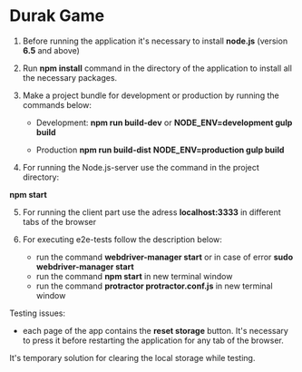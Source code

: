 # Durak Game

1) Before running the application it's necessary to install **node.js** (version **6.5** and above)

2) Run **npm install** command in the directory of the application to install all the necessary packages.

3) Make a project bundle for development or production by running the commands below:

    - Development: **npm run build-dev** or **NODE_ENV=development gulp build**

    - Production **npm run build-dist**  **NODE_ENV=production gulp build**

4) For running the Node.js-server use the command in the project directory:

  **npm start**

5) For running the client part use the adress **localhost:3333** in different tabs of the browser

6) For executing e2e-tests follow the description below:
    - run the command **webdriver-manager start** or in case of error **sudo webdriver-manager start**
    - run the command **npm start** in new terminal window
    - run the command **protractor protractor.conf.js** in new terminal window


Testing issues:
- each page of the app contains the **reset storage** button. It's necessary to press it before restarting the application for any tab of the browser.

It's temporary solution for clearing the local storage while testing.
